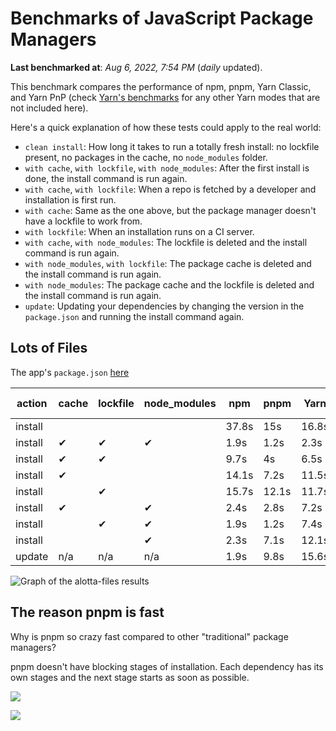 # Benchmarks of JavaScript Package Managers

**Last benchmarked at**: _Aug 6, 2022, 7:54 PM_ (_daily_ updated).

This benchmark compares the performance of npm, pnpm, Yarn Classic, and Yarn PnP (check [Yarn's benchmarks](https://yarnpkg.com/benchmarks) for any other Yarn modes that are not included here).

Here's a quick explanation of how these tests could apply to the real world:

- `clean install`: How long it takes to run a totally fresh install: no lockfile present, no packages in the cache, no `node_modules` folder.
- `with cache`, `with lockfile`, `with node_modules`: After the first install is done, the install command is run again.
- `with cache`, `with lockfile`: When a repo is fetched by a developer and installation is first run.
- `with cache`: Same as the one above, but the package manager doesn't have a lockfile to work from.
- `with lockfile`: When an installation runs on a CI server.
- `with cache`, `with node_modules`: The lockfile is deleted and the install command is run again.
- `with node_modules`, `with lockfile`: The package cache is deleted and the install command is run again.
- `with node_modules`: The package cache and the lockfile is deleted and the install command is run again.
- `update`: Updating your dependencies by changing the version in the `package.json` and running the install command again.

## Lots of Files

The app's `package.json` [here](https://github.com/pnpm/pnpm.github.io/blob/main/benchmarks/fixtures/alotta-files/package.json)

| action  | cache | lockfile | node_modules| npm | pnpm | Yarn | Yarn PnP |
| ---     | ---   | ---      | ---         | --- | ---  | ---  | ---      |
| install |       |          |             | 37.8s | 15s | 16.8s | 25.5s |
| install | ✔     | ✔        | ✔           | 1.9s | 1.2s | 2.3s | n/a |
| install | ✔     | ✔        |             | 9.7s | 4s | 6.5s | 1.5s |
| install | ✔     |          |             | 14.1s | 7.2s | 11.5s | 6.3s |
| install |       | ✔        |             | 15.7s | 12.1s | 11.7s | 19.4s |
| install | ✔     |          | ✔           | 2.4s | 2.8s | 7.2s | n/a |
| install |       | ✔        | ✔           | 1.9s | 1.2s | 7.4s | n/a |
| install |       |          | ✔           | 2.3s | 7.1s | 12.1s | n/a |
| update  | n/a | n/a | n/a | 1.9s | 9.8s | 15.6s | 31.8s |

<img alt="Graph of the alotta-files results" src="/img/benchmarks/alotta-files.svg" />

## The reason pnpm is fast

Why is pnpm so crazy fast compared to other "traditional" package managers?

pnpm doesn't have blocking stages of installation. Each dependency has its own stages and the next stage starts as soon as possible.

![](/img/installation-stages-of-other-pms.png)

![](/img/installation-stages-of-pnpm.jpg)